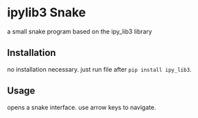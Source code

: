# ipylib3 Snake

a small snake program based on the ipy_lib3 library

## Installation

no installation necessary. just run file after ```pip install ipy_lib3```.

## Usage

opens a snake interface. use arrow keys to navigate.
